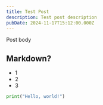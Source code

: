 ```yaml
---
title: Test Post
description: Test post description
pubDate: 2024-11-17T15:12:00.000Z
---
```

Post body

## Markdown?

- 1
- 2
- 3

```python
print("Hello, world!")
```
